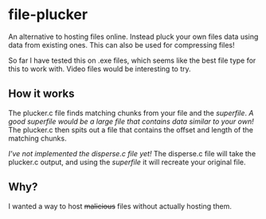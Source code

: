 # file-plucker
An alternative to hosting files online. Instead pluck your own files data using data from existing ones.
This can also be used for compressing files! 

So far I have tested this on .exe files, which seems like the best file type for this to work with.
Video files would be interesting to try.

## How it works ##
The plucker.c file finds matching chunks from your file and the *superfile*.
*A good superfile would be a large file that contains data similar to your own!*
The plucker.c then spits out a file that contains the offset and length of the matching chunks.

*I've not implemented the disperse.c file yet!*
The disperse.c file will take the plucker.c output, and using the *superfile* it will recreate your original file.

## Why? ##
I wanted a way to host ~~malicious~~ files without actually hosting them.
